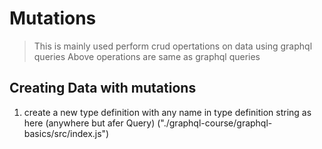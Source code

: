 # Mutations

> This is mainly used perform crud opertations on data using graphql queries
> Above operations are same as graphql queries

## Creating Data with mutations

1. create a new type definition with any name in type definition string as here (anywhere but afer Query) ("./graphql-course/graphql-basics/src/index.js")
